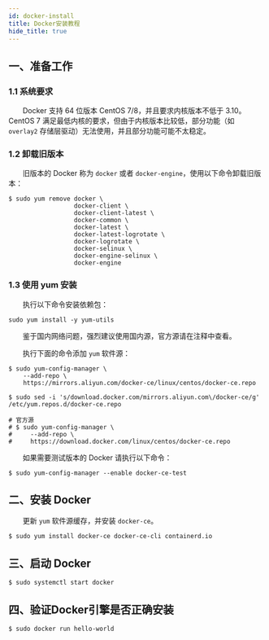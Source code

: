 ```yaml
---
id: docker-install
title: Docker安装教程
hide_title: true
---
```


## 一、准备工作

### 1.1 系统要求

  Docker 支持 64 位版本 CentOS 7/8，并且要求内核版本不低于 3.10。 CentOS 7 满足最低内核的要求，但由于内核版本比较低，部分功能（如 `overlay2` 存储层驱动）无法使用，并且部分功能可能不太稳定。

### 1.2 卸载旧版本

  旧版本的 Docker 称为 `docker` 或者 `docker-engine`，使用以下命令卸载旧版本：

```
$ sudo yum remove docker \
                  docker-client \
                  docker-client-latest \
                  docker-common \
                  docker-latest \
                  docker-latest-logrotate \
                  docker-logrotate \
                  docker-selinux \
                  docker-engine-selinux \
                  docker-engine

```

### 1.3 使用 yum 安装

  执行以下命令安装依赖包：

```
sudo yum install -y yum-utils
```

  鉴于国内网络问题，强烈建议使用国内源，官方源请在注释中查看。

  执行下面的命令添加 `yum` 软件源：

```
$ sudo yum-config-manager \
    --add-repo \
    https://mirrors.aliyun.com/docker-ce/linux/centos/docker-ce.repo

$ sudo sed -i 's/download.docker.com/mirrors.aliyun.com\/docker-ce/g' /etc/yum.repos.d/docker-ce.repo

# 官方源
# $ sudo yum-config-manager \
#     --add-repo \
#     https://download.docker.com/linux/centos/docker-ce.repo
```

  如果需要测试版本的 Docker 请执行以下命令：

```
$ sudo yum-config-manager --enable docker-ce-test
```

## 二、安装 Docker

  更新 `yum` 软件源缓存，并安装 `docker-ce`。

```
$ sudo yum install docker-ce docker-ce-cli containerd.io
```

## 三、启动 Docker

```
$ sudo systemctl start docker
```

## 四、验证Docker引擎是否正确安装

```
$ sudo docker run hello-world
```
